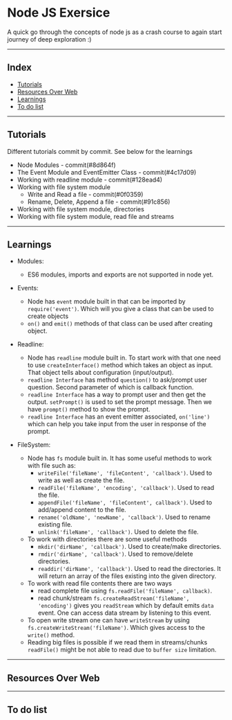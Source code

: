 # Node JS Exersice

A quick go through the concepts of node js as a crash course to again start journey of deep exploration :)
___

## Index

- [Tutorials](#tutorial)
- [Resources Over Web](#resources)
- [Learnings](#learnings)
- [To do list](#to-do)

___

## Tutorials<a name="tutorial"></a>

Different tutorials commit by commit. See below for the learnings

- Node Modules - commit(#8d864f)
- The Event Module and EventEmitter Class - commit(#4c17d09)
- Working with readline module - commit(#128ead4)
- Working with file system module
    - Write and Read a file - commit(#0f0359)
    - Rename, Delete, Append a file - commit(#91c856)
- Working with file system module, directories
- Working with file system module, read file and streams
___

## Learnings<a name="learnings"></a>

- Modules:
    - ES6 modules, imports and exports are not supported in node yet.
- Events:
    - Node has `event` module built in that can be imported by `require('event')`. Which will you give a class that can be used to create objects
    - `on()` and `emit()` methods of that class can be used after creating object.

- Readline:
    - Node has `readline` module built in. To start work with that one need to use `createInterface()` method which takes an object as input. That object tells about configuration (input/output).
    - `readline Interface` has method `question()` to ask/prompt user question. Second parameter of which is callback function.
    - `readline Interface` has a way to prompt user and then get the output. `setPrompt()` is used to set the prompt message. Then we have `prompt()` method to show the prompt.
    - `readline Interface` has an event emitter associated, `on('line')` which can help you take input from the user in response of the prompt.

- FileSystem:
    - Node has `fs` module built in. It has some useful methods to work with file such as:
        - `writeFile('fileName', 'fileContent', 'callback')`. Used to write as well as create the file.
        - `readFile('fileName', 'encoding', 'callback')`. Used to read the file.
        - `appendFile('fileName', 'fileContent', callback')`. Used to add/append content to the file.
        - `rename('oldName', 'newName', 'callback')`. Used to rename existing file.
        - `unlink('fileName', 'callback')`. Used to delete the file.
    - To work with directories there are some useful methods
        - `mkdir('dirName', 'callback')`. Used to create/make directories.
        - `rmdir('dirName', 'callback')`. Used to remove/delete directories.
        - `readdir('dirName', 'callback')`. Used to read the directories. It will return an array of the files existing into the given directory.
    - To work with read file contents there are two ways
        - read complete file using `fs.readFile('fileName', callback)`.
        - read chunk/stream `fs.createReadStream('fileName', 'encoding')` gives you `readStream` which by default emits `data` event. One can access data stream by listening to this event. 
    - To open write stream one can have `writeStream` by using `fs.createWriteStream('fileName')`. Which gives access to the `write()` method.
    - Reading big files is possible if we read them in streams/chunks `readFile()` might be not able to read due to `buffer size` limitation. 
___

## Resources Over Web<a name="resources"></a>

___

## To do list<a name="to-do"></a>
